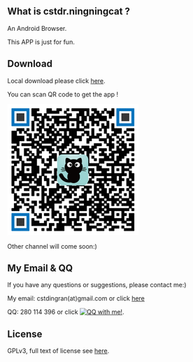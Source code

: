 ## What is cstdr.ningningcat ?
An Android Browser.

This APP is just for fun.

## Download
Local download please click [here][LocalDownload].

You can scan QR code to get the app !

[![QR code][QRCode]][LocalDownload]

Other channel will come soon:)

## My Email & QQ
If you have any questions or suggestions, please contact me:)

My email: cstdingran(at)gmail.com or click [here][Email]

QQ: 280 114 396 or click [![QQ with me!](http://wpa.qq.com/pa?p=2:280114396:41 "QQ with me!")][QQ].

## License
GPLv3, full text of license see [here][LocalLicense].





[LocalLicense]: https://github.com/cstdr/cstdr.ningningcat/blob/master/LICENSE.txt "GPLv3"
[License]: http://www.gnu.org/licenses/gpl-3.0.html "GPLv3"
[LocalDownload]: https://github.com/cstdr/cstdr.ningningcat/raw/master/cstdr.ningningcat.apk "Local Download"
[Email]: mailto:cstdingran@gmail.com "Send email to cstdr"
[QQ]: http://wpa.qq.com/msgrd?v=3&uin=280114396&site=qq&menu=yes "QQ with me"  
[QRCode]: https://github.com/cstdr/cstdr.ningningcat/raw/master/download_qr.png "QR code to get the app !"
